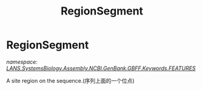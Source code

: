﻿---
title: RegionSegment
---

# RegionSegment
_namespace: [LANS.SystemsBiology.Assembly.NCBI.GenBank.GBFF.Keywords.FEATURES](N-LANS.SystemsBiology.Assembly.NCBI.GenBank.GBFF.Keywords.FEATURES.html)_

A site region on the sequence.(序列上面的一个位点)




